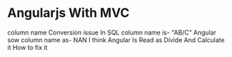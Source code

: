 
# Angularjs With MVC

column name Conversion issue
In SQL column name is- "AB/C"
Angular sow column name as- NAN
I think Angular Is Read as Divide And Calculate it
How to fix it

        